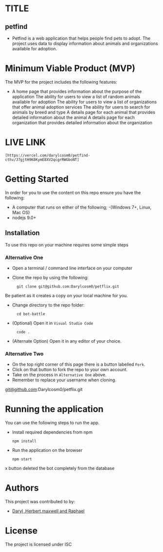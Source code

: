# TITLE
## petfind

- Petfind is a web application that helps people find pets to adopt. The project uses data  to display information about animals and organizations available for adoption.

# Minimum Viable Product (MVP)
The MVP for the project includes the following features:

- A home page that provides information about the purpose of the application
The ability for users to view a list of random animals available for adoption
The ability for users to view a list of organizations that offer animal adoption services
The ability for users to search for animals by breed and type
A details page for each animal that provides detailed information about the animal
A details page for each organization that provides detailed information about the organization
 


# LIVE LINK
    [https://vercel.com/darylcosm0/petfind-cthv/J7gjtH9K8KymE8XV2qcgrRWGboNT]
# Getting Started
In order for you to use the content on this repo ensure you have the following:

- A computer that runs on either of the following; 
-(Windows 7+, Linux, Mac OS)
- nodejs 9.0+


## Installation

To use this repo on your machine requires some simple steps

### Alternative One

- Open a terminal / command line interface on your computer
- Clone the repo by using the following:

        git clone git@github.com:Darylcosm0/petflix.git

Be patient as it creates a copy on your local machine for you.
- Change directory to the repo folder:

        cd bot-battle

     

- (Optional) Open it in ``Visual Studio Code``

        code .

- (Alternate Option) Open it in any editor of your choice.


### Alternative Two

- On the top right corner of this page there is a button labelled ``Fork``.
- Click on that button to fork the repo to your own account.
- Take on the process in ``Alternative One`` above.
- Remember to replace your username when cloning.

git@github.com:Darylcosm0/petflix.git

# Running the application

 You can use the following steps to run the app.

- Install required dependencies from npm

      npm install
- Run the application on the browser

      npm start

 x button deleted the bot completely from the database



# Authors
This project was contributed to by:
- [Daryl ,Herbert,maxwell and Raphael](https://github.com/Darylcosm0/petflix)

# License
The project is licensed under ISC 




